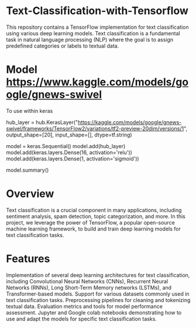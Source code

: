 # Text-Classification-with-Tensorflow 
This repository contains a TensorFlow implementation for text classification using various deep learning models. 
Text classification is a fundamental task in natural language processing (NLP) where the goal is to assign predefined categories or labels to textual data.

# Model  https://www.kaggle.com/models/google/gnews-swivel
To use within keras 

hub_layer = hub.KerasLayer("https://kaggle.com/models/google/gnews-swivel/frameworks/TensorFlow2/variations/tf2-preview-20dim/versions/1", output_shape=[20],
                           input_shape=[], dtype=tf.string)

model = keras.Sequential()
model.add(hub_layer)
model.add(keras.layers.Dense(16, activation='relu'))
model.add(keras.layers.Dense(1, activation='sigmoid'))

model.summary()


# Overview
Text classification is a crucial component in many applications, including sentiment analysis, spam detection, topic categorization, and more. 
In this project, we leverage the power of TensorFlow, a popular open-source machine learning framework, to build and train deep learning models for text classification tasks.

# Features
Implementation of several deep learning architectures for text classification, including Convolutional Neural Networks (CNNs), Recurrent Neural Networks (RNNs), Long Short-Term Memory networks (LSTMs), and Transformer-based models.
Support for various datasets commonly used in text classification tasks.
Preprocessing pipelines for cleaning and tokenizing textual data.
Evaluation metrics and tools for model performance assessment.
Jupyter and Google colab notebooks demonstrating how to use and adapt the models for specific text classification tasks.
